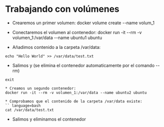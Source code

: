 # Trabajando con volúmenes

* Crearemos un primer volumen:
docker volume create --name volum_1

* Conectaremos el volumen al contenedor:
docker run -it --rm -v volumen_1:/var/data --name ubuntu1 ubuntu

* Añadimos contenido a la carpeta /var/data:
``` language=bash
echo "Hello World" >> /var/data/test.txt
```

* Salimos y (se elimina el contenedor automaticamente por el comando --rm)
``` language=bash
exit

* Creamos un segundo contenedor:
docker run -it --rm -v volumen_1:/var/data --name ubuntu2 ubuntu

* Comprobamos que el contenido de la carpeta /var/data existe:
`` language=bash
cat /var/data/test.txt
```

* Salimos y eliminamos el contenedor